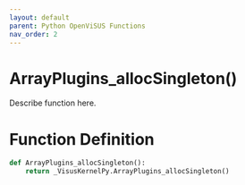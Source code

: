```yaml
---
layout: default
parent: Python OpenViSUS Functions
nav_order: 2
---
```


# ArrayPlugins_allocSingleton()

Describe function here.

# Function Definition

```python
def ArrayPlugins_allocSingleton():
    return _VisusKernelPy.ArrayPlugins_allocSingleton()

```